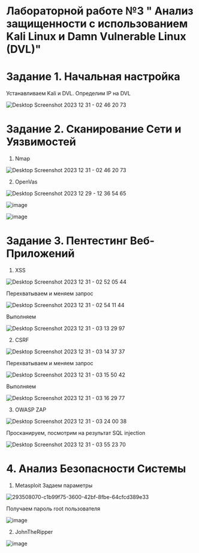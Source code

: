 # Лабораторной работе №3 " Анализ защищенности с использованием Kali Linux и Damn Vulnerable Linux (DVL)"

# Задание 1. Начальная настройка

 Устанавливаем Kali и DVL. Определим IP на DVL

  ![Desktop Screenshot 2023 12 31 - 02 46 20 73](https://github.com/hipster-x/Lab-3/assets/145153023/20a80989-e076-4b5f-a2b7-1ef0acfaafb5)

# Задание 2. Сканирование Сети и Уязвимостей

 1. Nmap
 
  ![Desktop Screenshot 2023 12 31 - 02 46 20 73](https://github.com/hipster-x/Lab-3/assets/145153023/f6b493ce-4b79-4a3d-bb09-bbec788ec798)

 2. OpenVas

 ![Desktop Screenshot 2023 12 29 - 12 36 54 65](https://github.com/hipster-x/Lab-3/assets/145153023/b5766689-5d6f-4f0d-9e2f-3547896df275)

 ![image](https://github.com/hipster-x/Lab-3/assets/145153023/f68be28e-4238-43cf-9a61-9cd413875bd4)

 ![image](https://github.com/hipster-x/Lab-3/assets/145153023/d89d152a-2549-43f8-b674-dcb5b11c0480)

 # Задание 3. Пентестинг Веб-Приложений
 1. XSS 

 ![Desktop Screenshot 2023 12 31 - 02 52 05 44](https://github.com/hipster-x/Lab-3/assets/145153023/90248db5-8ae5-46de-9fbe-e9c73edc462a)

 Перехватываем и меняем запрос

  ![Desktop Screenshot 2023 12 31 - 02 54 11 44](https://github.com/hipster-x/Lab-3/assets/145153023/39da88f6-2cb7-40b7-b906-d1ec8032d44a)

 Выполняем 

 ![Desktop Screenshot 2023 12 31 - 03 13 29 97](https://github.com/hipster-x/Lab-3/assets/145153023/69958f2d-0bf8-4f90-ae8c-b42c7d2086bb)

 2. CSRF

 ![Desktop Screenshot 2023 12 31 - 03 14 37 37](https://github.com/hipster-x/Lab-3/assets/145153023/e80d7375-40e5-415d-8293-732957bce460)

 Перехватываем и меняем запрос
 
  ![Desktop Screenshot 2023 12 31 - 03 15 50 42](https://github.com/hipster-x/Lab-3/assets/145153023/89a9ac6c-558a-486a-8d5c-a51c07950f13)

  Выполняем 

 ![Desktop Screenshot 2023 12 31 - 03 16 29 77](https://github.com/hipster-x/Lab-3/assets/145153023/fc01fc50-13ac-4275-8b40-b00e545eddf7)

 3. OWASP ZAP

 ![Desktop Screenshot 2023 12 31 - 03 24 00 38](https://github.com/hipster-x/Lab-3/assets/145153023/2fe369ee-dd7e-4249-983c-4eddaa87d6a0)

  Просканируем, посмотрим на результат SQL injection

   ![Desktop Screenshot 2023 12 31 - 03 55 23 70](https://github.com/hipster-x/Lab-3/assets/145153023/913955da-b830-49f2-8c7d-0e6702350ce7)

 # 4. Анализ Безопасности Системы

  1. Metasploit
 Задаем параметры
 
  ![293508070-c1b99f75-3600-42bf-8fbe-64cfcd389e33](https://github.com/hipster-x/Lab-3/assets/145153023/aabee419-f2d9-4991-ab8d-3a72435b88f4)


 Получаем пароль root пользователя

 ![image](https://github.com/hipster-x/Lab-3/assets/145153023/75bdf985-af50-45c0-8dfd-b13961d3d527)

  2. JohnTheRipper

 ![image](https://github.com/hipster-x/Lab-3/assets/145153023/3c459940-c996-400d-8384-4819fb2c4633)


